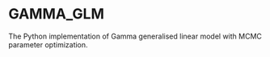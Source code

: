 GAMMA_GLM
=========

The Python implementation of Gamma generalised linear model with MCMC parameter optimization.
